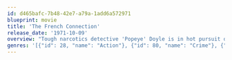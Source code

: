 ```yaml
---
id: d465bafc-7b48-42e7-a79a-1add6a572971
blueprint: movie
title: 'The French Connection'
release_date: '1971-10-09'
overview: "Tough narcotics detective 'Popeye' Doyle is in hot pursuit of a suave French drug dealer who may be the key to a huge heroin-smuggling operation."
genres: '[{"id": 28, "name": "Action"}, {"id": 80, "name": "Crime"}, {"id": 53, "name": "Thriller"}]'
---
```


